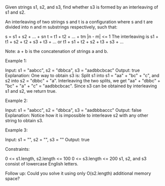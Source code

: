 Given strings s1, s2, and s3, find whether s3 is formed by an interleaving of
s1 and s2.

An interleaving of two strings s and t is a configuration where s and t are
divided into n and m substrings respectively, such that:


s = s1 + s2 + ... + sn
t = t1 + t2 + ... + tm
|n - m| <= 1
The interleaving is s1 + t1 + s2 + t2 + s3 + t3 + ... or t1 + s1 + t2 + s2 +
t3 + s3 + ...


Note: a + b is the concatenation of strings a and b.


Example 1:


Input: s1 = "aabcc", s2 = "dbbca", s3 = "aadbbcbcac"
Output: true
Explanation: One way to obtain s3 is:
Split s1 into s1 = "aa" + "bc" + "c", and s2 into s2 = "dbbc" + "a".
Interleaving the two splits, we get "aa" + "dbbc" + "bc" + "a" + "c" =
"aadbbcbcac".
Since s3 can be obtained by interleaving s1 and s2, we return true.


Example 2:


Input: s1 = "aabcc", s2 = "dbbca", s3 = "aadbbbaccc"
Output: false
Explanation: Notice how it is impossible to interleave s2 with any other
string to obtain s3.


Example 3:


Input: s1 = "", s2 = "", s3 = ""
Output: true



Constraints:


0 <= s1.length, s2.length <= 100
0 <= s3.length <= 200
s1, s2, and s3 consist of lowercase English letters.



Follow up: Could you solve it using only O(s2.length) additional memory
space?



